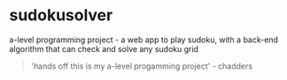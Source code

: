 # sudokusolver
a-level programming project - a web app to play sudoku, with a back-end algorithm that can check and solve any sudoku grid

> 'hands off this is my a-level progamming project' - chadders
